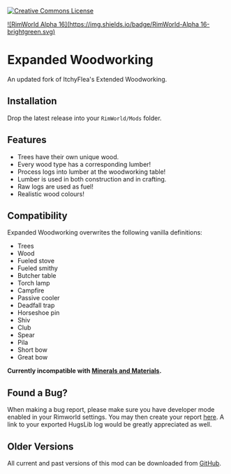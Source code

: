 [![Creative Commons License](https://i.creativecommons.org/l/by-nc-sa/4.0/80x15.png)](https://creativecommons.org/licenses/by-nc-sa/4.0/)

[![RimWorld Alpha 16](https://img.shields.io/badge/RimWorld-Alpha 16-brightgreen.svg)](http://rimworldgame.com/)

# Expanded Woodworking
An updated fork of ItchyFlea's Extended Woodworking.

## Installation
Drop the latest release into your `RimWorld/Mods` folder.

## Features
- Trees have their own unique wood.
- Every wood type has a corresponding lumber!
- Process logs into lumber at the woodworking table!
- Lumber is used in both construction and in crafting.
- Raw logs are used as fuel!
- Realistic wood colours!

## Compatibility
Expanded Woodworking overwrites the following vanilla definitions:

- Trees
- Wood
- Fueled stove
- Fueled smithy
- Butcher table
- Torch lamp
- Campfire
- Passive cooler
- Deadfall trap
- Horseshoe pin
- Shiv
- Club
- Spear
- Pila
- Short bow
- Great bow

**Currently incompatible with [Minerals and Materials](https://steamcommunity.com/sharedfiles/filedetails/?id=728233992).**

## Found a Bug?
When making a bug report, please make sure you have developer mode enabled in your Rimworld settings. You may then create your report [here](https://github.com/Qwynn/ExpandedWoodworking/issues). A link to your exported HugsLib log would be greatly appreciated as well.

## Older Versions
All current and past versions of this mod can be downloaded from [GitHub](https://github.com/Qwynn/ExpandedWoodworking/releases).
